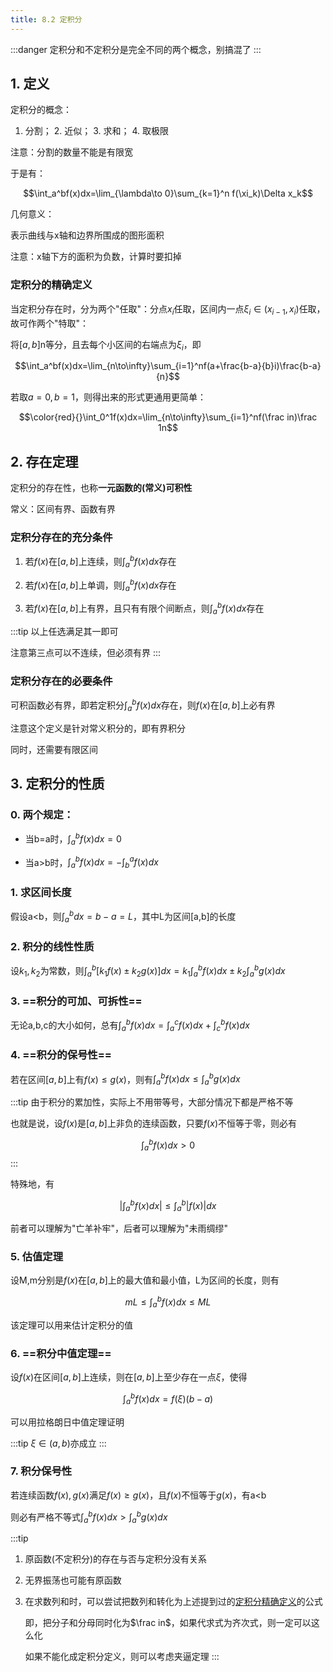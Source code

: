 ```yaml
---
title: 8.2 定积分
---
```

:::danger
定积分和不定积分是完全不同的两个概念，别搞混了
:::

## 1. 定义

定积分的概念：

1. 分割； 2. 近似； 3. 求和； 4. 取极限

注意：分割的数量不能是有限宽

于是有：

$$\int_a^bf(x)dx=\lim_{\lambda\to 0}\sum_{k=1}^n f(\xi_k)\Delta x_k$$

几何意义：

表示曲线与x轴和边界所围成的图形面积

注意：x轴下方的面积为负数，计算时要扣掉

### 定积分的精确定义

当定积分存在时，分为两个"任取"：分点$x_i$任取，区间内一点$\xi_i∈(x_{i-1},x_i)$任取，故可作两个"特取"：

将$[a,b]$n等分，且去每个小区间的右端点为$\xi_i$，即

$$\int_a^bf(x)dx=\lim_{n\to\infty}\sum_{i=1}^nf(a+\frac{b-a}{b}i)\frac{b-a}{n}$$

若取$a=0,b=1$，则得出来的形式更通用更简单：

$$\color{red}{}\int_0^1f(x)dx=\lim_{n\to\infty}\sum_{i=1}^nf(\frac in)\frac 1n$$

## 2. 存在定理

定积分的存在性，也称**一元函数的(常义)可积性**

常义：区间有界、函数有界

### 定积分存在的充分条件

1. 若$f(x)$在$[a,b]$上连续，则$\int_a^b f(x)dx$存在

2. 若$f(x)$在$[a,b]$上单调，则$\int_a^b f(x)dx$存在

3. 若$f(x)$在$[a,b]$上有界，且只有有限个间断点，则$\int_a^b f(x)dx$存在

:::tip
以上任选满足其一即可

注意第三点可以不连续，但必须有界
:::

### 定积分存在的必要条件

可积函数必有界，即若定积分$\int_a^b f(x)dx$存在，则$f(x)$在$[a,b]$上必有界

注意这个定义是针对常义积分的，即有界积分

同时，还需要有限区间

## 3. 定积分的性质

### 0. 两个规定：

+ 当b=a时，$\int_a^b f(x)dx=0$

+ 当a>b时，$\int_a^b f(x)dx=-\int_b^a f(x)dx$

### 1. 求区间长度

假设a<b，则$\int_a^b dx=b-a=L$，其中L为区间[a,b]的长度

### 2. 积分的线性性质

设$k_1,k_2$为常数，则$\int_a^b [k_1f(x)\pm k_2g(x)]dx = k_1\int_a^bf(x)dx\pm k_2\int_a^bg(x)dx$

### 3. ==积分的可加、可拆性==

无论a,b,c的大小如何，总有$\int_a^b f(x)dx=\int_a^c f(x)dx+\int_c^b f(x)dx$

### 4. ==积分的保号性==

若在区间$[a,b]$上有$f(x)\leq g(x)$，则有$\int_a^b f(x)dx\leq\int_a^b g(x)dx$

:::tip
由于积分的累加性，实际上不用带等号，大部分情况下都是严格不等

也就是说，设$f(x)$是$[a,b]$上非负的连续函数，只要$f(x)$不恒等于零，则必有

$$\int_a^b f(x)dx>0$$
:::

特殊地，有

$$|\int_a^b f(x)dx|\leq \int_a^b|f(x)|dx$$

前者可以理解为"亡羊补牢"，后者可以理解为"未雨绸缪"

### 5. 估值定理

设M,m分别是$f(x)$在$[a,b]$上的最大值和最小值，L为区间的长度，则有

$$mL\leq \int_a^b f(x)dx\leq ML$$

该定理可以用来估计定积分的值


### 6. ==积分中值定理==

设$f(x)$在区间$[a,b]$上连续，则在$[a,b]$上至少存在一点$\xi$，使得

$$\int_a^b f(x)dx=f(\xi)(b-a)$$

可以用拉格朗日中值定理证明

:::tip
$\xi∈(a,b)$亦成立
:::

### 7. 积分保号性

若连续函数$f(x),g(x)$满足$f(x)\geq g(x)$，且$f(x)$不恒等于$g(x)$，有a<b

则必有严格不等式$\int_a^b f(x)dx>\int_a^b g(x)dx$

:::tip
1. 原函数(不定积分)的存在与否与定积分没有关系

2. 无界振荡也可能有原函数

3. 在求数列和时，可以尝试把数列和转化为上述提到过的<u>定积分精确定义</u>的公式

    即，把分子和分母同时化为$\frac in$，如果代求式为齐次式，则一定可以这么化

    如果不能化成定积分定义，则可以考虑夹逼定理
:::

